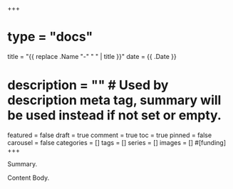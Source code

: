 +++
# type = "docs"
title = "{{ replace .Name "-" " " | title }}"
date = {{ .Date }}
# description = "" # Used by description meta tag, summary will be used instead if not set or empty.
featured = false
draft = true
comment = true
toc = true
pinned = false
carousel = false
categories = []
tags = []
series = []
images = []
#[funding]
+++

Summary.

<!--more-->

Content Body.
